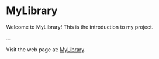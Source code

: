 # MyLibrary

Welcome to MyLibrary! This is the introduction to my project.

...

Visit the web page at: <a href="https://antqua.github.io/MyLibrary/" target="_blank">MyLibrary</a>.
